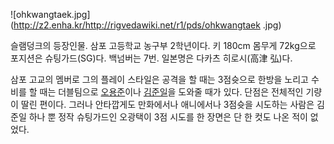 ![ohkwangtaek.jpg](http://z2.enha.kr/http://rigvedawiki.net/r1/pds/ohkwangtaek
.jpg)

슬램덩크의 등장인물. 삼포 고등학교 농구부 2학년이다. 키 180cm 몸무게 72kg으로 포지션은 슈팅가드(SG)다. 백넘버는 7번.
일본명은 다카츠 히로시(高津 弘)다.  

삼포 고교의 멤버로 그의 플레이 스타일은 공격을 할 때는 3점슛으로 한방을 노리고 수비를 할 때는 더블팀으로
[오용준](%EC%98%A4%EC%9A%A9%EC%A4%80.md)이나
[김준일](%EA%B9%80%EC%A4%80%EC%9D%BC.md)을 도와줄 때가 있다. 단점은 전체적인 기량이 딸린 편이다. 그러나
안타깝게도 만화에서나 애니에서나 3점슛을 시도하는 사람은 김준일 하나 뿐 정작 슈팅가드인 오광택이 3점 시도를 한 장면은 단 한 컷도 나온
적이 없었다.

